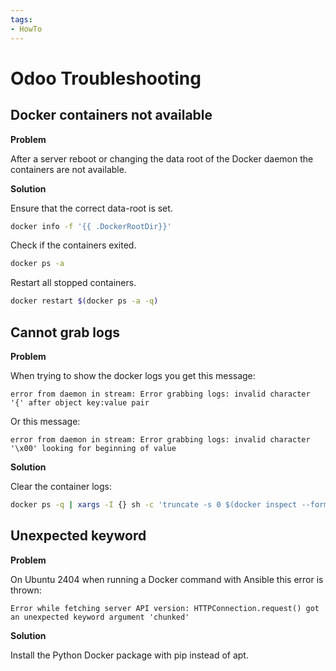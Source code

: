 ```yaml
---
tags:
- HowTo
---
```

# Odoo Troubleshooting

## Docker containers not available

**Problem**

After a server reboot or changing the data root of the Docker daemon the containers are not available.

**Solution**

Ensure that the correct data-root is set.

```bash
docker info -f '{{ .DockerRootDir}}'
```

Check if the containers exited.

```bash
docker ps -a
```

Restart all stopped containers.

```bash
docker restart $(docker ps -a -q)
```

## Cannot grab logs

**Problem**

When trying to show the docker logs you get this message:

```
error from daemon in stream: Error grabbing logs: invalid character '{' after object key:value pair
```

Or this message:

```
error from daemon in stream: Error grabbing logs: invalid character '\x00' looking for beginning of value
```

**Solution**

Clear the container logs:

```bash
docker ps -q | xargs -I {} sh -c 'truncate -s 0 $(docker inspect --format="{{.LogPath}}" {})'
```


## Unexpected keyword

**Problem**

On Ubuntu 2404 when running a Docker command with Ansible this error is thrown:

```
Error while fetching server API version: HTTPConnection.request() got an unexpected keyword argument 'chunked'
```

**Solution**

Install the Python Docker package with pip instead of apt.